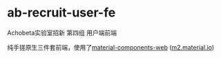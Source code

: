 # ab-recruit-user-fe
Achobeta实验室招新 第四组 用户端前端

纯手搓原生三件套前端，使用了[material-components-web](https://github.com/material-components/material-components-web) ([m2.material.io](https://m2.material.io/components?platform=web))
